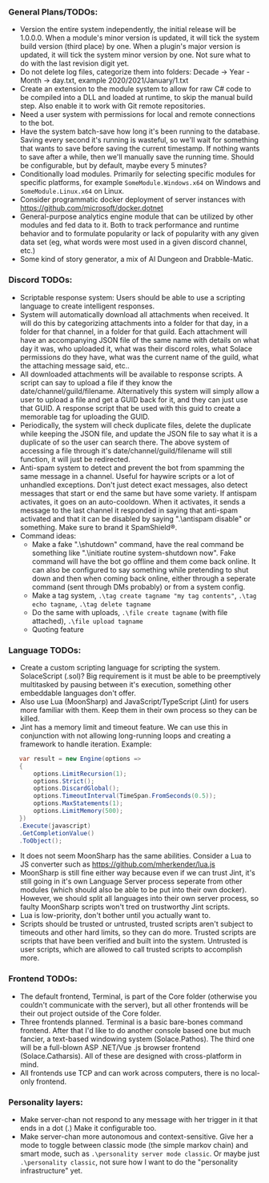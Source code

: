 
### General Plans/TODOs:
 - Version the entire system independently, the initial release will be 1.0.0.0. When a module's minor version is updated, it will tick the system build version (third place) by one. When a plugin's major version is updated, it will tick the system minor version by one. Not sure what to do with the last revision digit yet.
 - Do not delete log files, categorize them into folders: Decade -> Year - Month -> day.txt, example 2020/2021/January/1.txt
 - Create an extension to the module system to allow for raw C# code to be compiled into a DLL and loaded at runtime, to skip the manual build step. Also enable it to work with Git remote repositories.
 - Need a user system with permissions for local and remote connections to the bot.
 - Have the system batch-save how long it's been running to the database. Saving every second it's running is wasteful, so we'll wait for something that wants to save before saving the current timestamp. If nothing wants to save after a while, then we'll manually save the running time. Should be configurable, but by default, maybe every 5 minutes?
 - Conditionally load modules. Primarily for selecting specific modules for specific platforms, for example `SomeModule.Windows.x64` on Windows and `SomeModule.Linux.x64` on Linux.
 - Consider programmatic docker deployment of server instances with https://github.com/microsoft/docker.dotnet 
 - General-purpose analytics engine module that can be utilized by other modules and fed data to it. Both to track performance and runtime behavior and to formulate popularity or lack of popularity with any given data set (eg, what words were most used in a given discord channel, etc.)
 - Some kind of story generator, a mix of AI Dungeon and Drabble-Matic.

### Discord TODOs:
 - Scriptable response system: Users should be able to use a scripting language to create intelligent responses.
 - System will automatically download all attachments when received. It will do this by categorizing attachments into a folder for that day, in a folder for that channel, in a folder for that guild. Each attachment will have an accompanying JSON file of the same name with details on what day it was, who uploaded it, what was their discord roles, what Solace permissions do they have, what was the current name of the guild, what the attaching message said, etc..
 - All downloaded attachments will be available to response scripts. A script can say to upload a file if they know the date/channel/guild/filename. Alternatively this system will simply allow a user to upload a file and get a GUID back for it, and they can just use that GUID. A response script that be used with this guid to create a memorable tag for uploading the GUID.
 - Periodically, the system will check duplicate files, delete the duplicate while keeping the JSON file, and update the JSON file to say what it is a duplicate of so the user can search there. The above system of accessing a file through it's date/channel/guild/filename will still function, it will just be redirected.
 - Anti-spam system to detect and prevent the bot from spamming the same message in a channel. Useful for haywire scripts or a lot of unhandled exceptions. Don't just detect exact messages, also detect messages that start or end the same but have some variety. If antispam activates, it goes on an auto-cooldown. When it activates, it sends a message to the last channel it responded in saying that anti-spam activated and that it can be disabled by saying ".\antispam disable" or something. Make sure to brand it SpamShield®.
 - Command ideas:
   - Make a fake ".\shutdown" command, have the real command be something like ".\initiate routine system-shutdown now". Fake command will have the bot go offline and them come back online. It can also be configured to say something while pretending to shut down and then when coming back online, either through a seperate command (sent through DMs probably) or from a system config.
   - Make a tag system, `.\tag create tagname "my tag contents"`, `.\tag echo tagname`, `.\tag delete tagname`
   - Do the same with uploads, `.\file create tagname` (with file attached), `.\file upload tagname`
   - Quoting feature

### Language TODOs:
 - Create a custom scripting language for scripting the system. SolaceScript (.sol)? Big requirement is it must be able to be preemptively multitasked by pausing between it's execution, something other embeddable languages don't offer.
 - Also use Lua (MoonSharp) and JavaScript/TypeScript (Jint) for users more familiar with them. Keep them in their own process so they can be killed.
 - Jint has a memory limit and timeout feature. We can use this in conjunction with not allowing long-running loops and creating a framework to handle iteration. Example:
 ```cs
    var result = new Engine(options =>
    {
        options.LimitRecursion(1);
        options.Strict();
        options.DiscardGlobal();
        options.TimeoutInterval(TimeSpan.FromSeconds(0.5));
        options.MaxStatements(1);
        options.LimitMemory(500);
    })
    .Execute(javascript)
    .GetCompletionValue() 
    .ToObject();
 ```
 - It does not seem MoonSharp has the same abilities. Consider a Lua to JS converter such as https://github.com/mherkender/lua.js
 - MoonSharp is still fine either way because even if we can trust Jint, it's still going in it's own Language Server process seperate from other modules (which should also be able to be put into their own docker). However, we should split all languages into their own server process, so faulty MoonSharp scripts won't tred on trustworthy Jint scripts.
 - Lua is low-priority, don't bother until you actually want to.
 - Scripts should be trusted or untrusted, trusted scripts aren't subject to timeouts and other hard limits, so they can do more. Trusted scripts are scripts that have been verified and built into the system. Untrusted is user scripts, which are allowed to call trusted scripts to accomplish more.

### Frontend TODOs:
 - The default frontend, Terminal, is part of the Core folder (otherwise you couldn't communicate with the server), but all other frontends will be their out project outside of the Core folder.
 - Three frontends planned. Terminal is a basic bare-bones command frontend. After that I'd like to do another console based one but much fancier, a text-based windowing system (Solace.Pathos). The third one will be a full-blown ASP .NET/Vue .js browser frontend (Solace.Catharsis). All of these are designed with cross-platform in mind.
 - All frontends use TCP and can work across computers, there is no local-only frontend.

### Personality layers:
 - Make server-chan not respond to any message with her trigger in it that ends in a dot (.) Make it configurable too.
 - Make server-chan more autonomous and context-sensitive. Give her a mode to toggle between classic mode (the simple markov chain) and smart mode, such as `.\personality server mode classic`. Or maybe just `.\personality classic`, not sure how I want to do the "personality infrastructure" yet.
